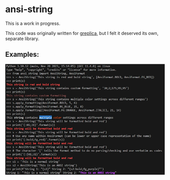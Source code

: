 # ansi-string

This is a work in progress.

This code was originally written for [greplica](https://pypi.org/project/greplica/), but I felt it deserved its own, separate library.

## Examples:

![Examples](https://github.com/Tails86/ansi-string/blob/main/docs/examples.jpg?raw=true)
